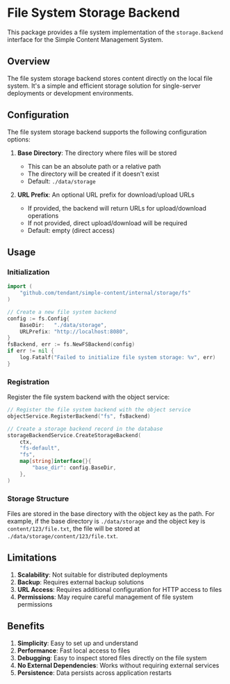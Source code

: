 # File System Storage Backend

This package provides a file system implementation of the `storage.Backend` interface for the Simple Content Management System.

## Overview

The file system storage backend stores content directly on the local file system. It's a simple and efficient storage solution for single-server deployments or development environments.

## Configuration

The file system storage backend supports the following configuration options:

1. **Base Directory**: The directory where files will be stored
   - This can be an absolute path or a relative path
   - The directory will be created if it doesn't exist
   - Default: `./data/storage`

2. **URL Prefix**: An optional URL prefix for download/upload URLs
   - If provided, the backend will return URLs for upload/download operations
   - If not provided, direct upload/download will be required
   - Default: empty (direct access)

## Usage

### Initialization

```go
import (
    "github.com/tendant/simple-content/internal/storage/fs"
)

// Create a new file system backend
config := fs.Config{
    BaseDir:   "./data/storage",
    URLPrefix: "http://localhost:8080",
}
fsBackend, err := fs.NewFSBackend(config)
if err != nil {
    log.Fatalf("Failed to initialize file system storage: %v", err)
}
```

### Registration

Register the file system backend with the object service:

```go
// Register the file system backend with the object service
objectService.RegisterBackend("fs", fsBackend)

// Create a storage backend record in the database
storageBackendService.CreateStorageBackend(
    ctx,
    "fs-default",
    "fs",
    map[string]interface{}{
        "base_dir": config.BaseDir,
    },
)
```

### Storage Structure

Files are stored in the base directory with the object key as the path. For example, if the base directory is `./data/storage` and the object key is `content/123/file.txt`, the file will be stored at `./data/storage/content/123/file.txt`.

## Limitations

1. **Scalability**: Not suitable for distributed deployments
2. **Backup**: Requires external backup solutions
3. **URL Access**: Requires additional configuration for HTTP access to files
4. **Permissions**: May require careful management of file system permissions

## Benefits

1. **Simplicity**: Easy to set up and understand
2. **Performance**: Fast local access to files
3. **Debugging**: Easy to inspect stored files directly on the file system
4. **No External Dependencies**: Works without requiring external services
5. **Persistence**: Data persists across application restarts
